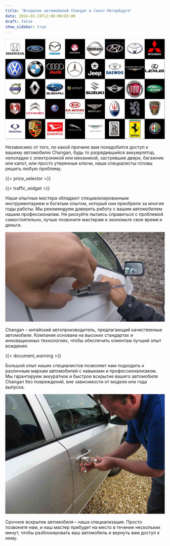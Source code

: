 ```yaml
---
title: "Вскрытие автомобилей Changan в Санкт-Петербурге"
date: 2024-03-19T12:00:00+03:00
draft: false
show_sidebar: true
---
```


![логотипы авто](../car_logo.jpg)

Независимо от того, по какой причине вам понадобится доступ к вашему автомобилю Changan, будь то разрядившийся аккумулятор, неполадки с электроникой или механикой, застрявшие двери, багажник или капот, или просто утерянные ключи, наши специалисты готовы решить любую проблему.

{{< price_selector >}}

{{< traffic_widget >}}

Наши опытные мастера обладают специализированным инструментарием и богатым опытом, который они приобрели за многие годы работы. Мы рекомендуем доверить работу с вашим автомобилем нашим профессионалам. Не рискуйте пытаясь справиться с проблемой самостоятельно, лучше позвоните мастерам и экономьте свое время и деньги.

![вскрытие машины без повреждений](../car.jpg)

Changan – китайский автопроизводитель, предлагающий качественные автомобили. Компания основана на высоких стандартах и инновационных технологиях, чтобы обеспечить клиентам лучший опыт вождения.

{{< document_warning >}}

Большой опыт наших специалистов позволяет нам подходить к различным маркам автомобилей с навыками и профессионализмом. Мы гарантируем аккуратное и быстрое вскрытие вашего автомобиля Changan без повреждений, вне зависимости от модели или года выпуска.

![процесс вскртия авто](../car_open.jpg)

Срочное вскрытие автомобиля – наша специализация. Просто позвоните нам, и наш мастер прибудет на место в течение нескольких минут, чтобы разблокировать ваш автомобиль и вернуть вам доступ к нему.